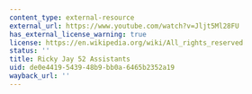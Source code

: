 ```yaml
---
content_type: external-resource
external_url: https://www.youtube.com/watch?v=Jljt5Ml28FU
has_external_license_warning: true
license: https://en.wikipedia.org/wiki/All_rights_reserved
status: ''
title: Ricky Jay 52 Assistants
uid: de0e4419-5439-48b9-bb0a-6465b2352a19
wayback_url: ''
---
```


